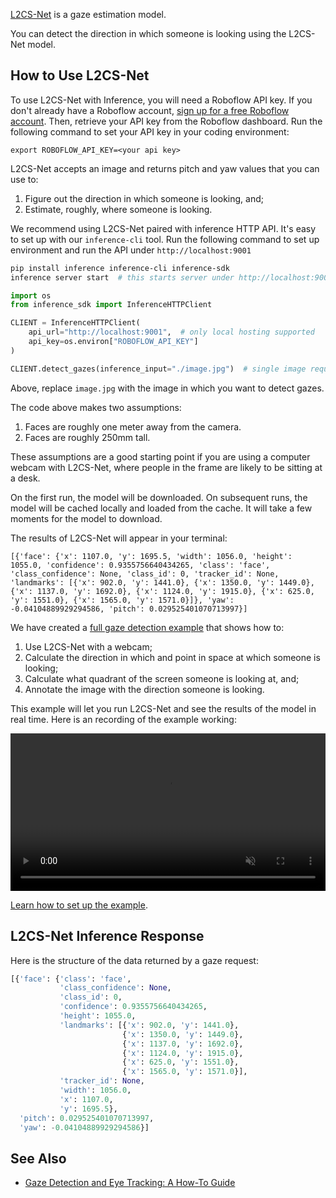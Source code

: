 [L2CS-Net](https://github.com/Ahmednull/L2CS-Net) is a gaze estimation model.

You can detect the direction in which someone is looking using the L2CS-Net model.

## How to Use L2CS-Net

To use L2CS-Net with Inference, you will need a Roboflow API key. If you don't already have a Roboflow account, [sign up for a free Roboflow account](https://app.roboflow.com). Then, retrieve your API key from the Roboflow dashboard. Run the following command to set your API key in your coding environment:

```
export ROBOFLOW_API_KEY=<your api key>
```

L2CS-Net accepts an image and returns pitch and yaw values that you can use to:

1. Figure out the direction in which someone is looking, and;
2. Estimate, roughly, where someone is looking.

We recommend using L2CS-Net paired with inference HTTP API. It's easy to set up with our `inference-cli` tool. Run the 
following command to set up environment and run the API under `http://localhost:9001`

```bash
pip install inference inference-cli inference-sdk
inference server start  # this starts server under http://localhost:9001
```


```python
import os
from inference_sdk import InferenceHTTPClient

CLIENT = InferenceHTTPClient(
    api_url="http://localhost:9001",  # only local hosting supported
    api_key=os.environ["ROBOFLOW_API_KEY"]
)

CLIENT.detect_gazes(inference_input="./image.jpg")  # single image request
```

Above, replace `image.jpg` with the image in which you want to detect gazes.

The code above makes two assumptions:

1. Faces are roughly one meter away from the camera.
2. Faces are roughly 250mm tall.

These assumptions are a good starting point if you are using a computer webcam with L2CS-Net, where people in the frame are likely to be sitting at a desk.

On the first run, the model will be downloaded. On subsequent runs, the model will be cached locally and loaded from the cache. It will take a few moments for the model to download.

The results of L2CS-Net will appear in your terminal:

```
[{'face': {'x': 1107.0, 'y': 1695.5, 'width': 1056.0, 'height': 1055.0, 'confidence': 0.9355756640434265, 'class': 'face', 'class_confidence': None, 'class_id': 0, 'tracker_id': None, 'landmarks': [{'x': 902.0, 'y': 1441.0}, {'x': 1350.0, 'y': 1449.0}, {'x': 1137.0, 'y': 1692.0}, {'x': 1124.0, 'y': 1915.0}, {'x': 625.0, 'y': 1551.0}, {'x': 1565.0, 'y': 1571.0}]}, 'yaw': -0.04104889929294586, 'pitch': 0.029525401070713997}]
```

We have created a [full gaze detection example](https://github.com/roboflow/inference/tree/main/examples/gaze-detection) that shows how to:

1. Use L2CS-Net with a webcam;
2. Calculate the direction in which and point in space at which someone is looking;
3. Calculate what quadrant of the screen someone is looking at, and;
4. Annotate the image with the direction someone is looking.

This example will let you run L2CS-Net and see the results of the model in real time. Here is an recording of the example working:

<video width="100%" autoplay loop muted>
  <source src="https://blog.roboflow.com/content/media/2023/09/gaze.mp4" type="video/mp4">
</video>

[Learn how to set up the example](https://github.com/roboflow/inference/tree/main/examples/gaze-detection).

## L2CS-Net Inference Response

Here is the structure of the data returned by a gaze request:

```python
[{'face': {'class': 'face',
           'class_confidence': None,
           'class_id': 0,
           'confidence': 0.9355756640434265,
           'height': 1055.0,
           'landmarks': [{'x': 902.0, 'y': 1441.0},
                         {'x': 1350.0, 'y': 1449.0},
                         {'x': 1137.0, 'y': 1692.0},
                         {'x': 1124.0, 'y': 1915.0},
                         {'x': 625.0, 'y': 1551.0},
                         {'x': 1565.0, 'y': 1571.0}],
           'tracker_id': None,
           'width': 1056.0,
           'x': 1107.0,
           'y': 1695.5},
  'pitch': 0.029525401070713997,
  'yaw': -0.04104889929294586}]
```

## See Also

- [Gaze Detection and Eye Tracking: A How-To Guide](https://blog.roboflow.com/gaze-direction-position/)
